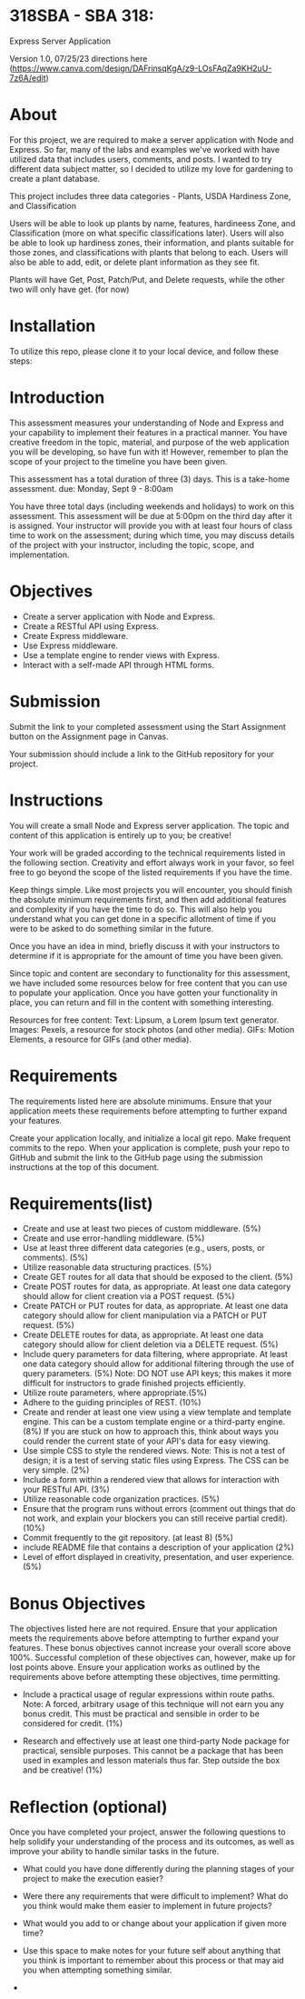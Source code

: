 # 318SBA - SBA 318: 
Express Server Application

Version 1.0, 07/25/23
directions here (https://www.canva.com/design/DAFrinsqKgA/z9-LOsFAqZa9KH2uU-7z6A/edit) 

# About 

For this project, we are required to make a server application with Node and Express. So far, many of the labs and examples we've worked with have utilized data that includes users, comments, and posts. I wanted to try different data subject matter, so I decided to utilize my love for gardening to create a plant database. 

This project includes three data categories - Plants, USDA Hardiness Zone, and Classification 

Users will be able to look up plants by name, features, hardineess Zone, and Classification (more on what specific classifications later). Users will also be able to look up hardiness zones, their information, and plants suitable for those zones, and classifications with plants that belong to each. Users will also be able to add, edit, or delete plant information as they see fit. 

Plants will have Get, Post, Patch/Put, and Delete requests, while the other two will only have get. (for now)

# Installation 

To utilize this repo, please clone it to your local device, and follow these steps: 



# Introduction
This assessment measures your understanding of Node and Express and your capability to implement their features in a practical manner. You have creative freedom in the topic, material, and purpose of the web application you will be developing, so have fun with it! However, remember to plan the scope of your project to the timeline you have been given.

This assessment has a total duration of three (3) days. This is a take-home assessment.
due: Monday, Sept 9 - 8:00am 

You have three total days (including weekends and holidays) to work on this assessment. This assessment will be due at 5:00pm on the third day after it is assigned. Your instructor will provide you with at least four hours of class time to work on the assessment; during which time, you may discuss details of the project with your instructor, including the topic, scope, and implementation.

# Objectives
- Create a server application with Node and Express.
- Create a RESTful API using Express.
- Create Express middleware.
- Use Express middleware.
- Use a template engine to render views with Express.
- Interact with a self-made API through HTML forms.

# Submission
Submit the link to your completed assessment using the Start Assignment button on the Assignment page in Canvas.

Your submission should include a link to the GitHub repository for your project.

# Instructions
You will create a small Node and Express server application. The topic and content of this application is entirely up to you; be creative!

Your work will be graded according to the technical requirements listed in the following section. 
Creativity and effort always work in your favor, so feel free to go beyond the scope of the listed requirements if you have the time.

Keep things simple. Like most projects you will encounter, you should finish the absolute minimum requirements first, and then add additional features and complexity if you have the time to do so. This will also help you understand what you can get done in a specific allotment of time if you were to be asked to do something similar in the future.

Once you have an idea in mind, briefly discuss it with your instructors to determine if it is appropriate for the amount of time you have been given.

Since topic and content are secondary to functionality for this assessment, we have included some resources below for free content that you can use to populate your application. Once you have gotten your functionality in place, you can return and fill in the content with something interesting.

Resources for free content:
Text: Lipsum, a Lorem Ipsum text generator.
Images: Pexels, a resource for stock photos (and other media).
GIFs: Motion Elements, a resource for GIFs (and other media).

# Requirements
The requirements listed here are absolute minimums. Ensure that your application meets these requirements before attempting to further expand your features.

Create your application locally, and initialize a local git repo. Make frequent commits to the repo. When your application is complete, push your repo to GitHub and submit the link to the GitHub page using the submission instructions at the top of this document.

# Requirements(list)
- Create and use at least two pieces of custom middleware. (5%)
- Create and use error-handling middleware. (5%)
- Use at least three different data categories (e.g., users, posts, or comments). (5%)
- Utilize reasonable data structuring practices. (5%)
- Create GET routes for all data that should be exposed to the client. (5%) 
- Create POST routes for data, as appropriate. At least one data category should allow for client creation via a POST request. (5%)
- Create PATCH or PUT routes for data, as appropriate. At least one data category should allow for client manipulation via a PATCH or PUT request. (5%)
- Create DELETE routes for data, as appropriate. At least one data category should allow for client deletion via a DELETE request. (5%)
- Include query parameters for data filtering, where appropriate. At least one data category should allow for additional filtering through the use of query parameters. (5%)
    Note: DO NOT use API keys; this makes it more difficult for instructors to grade finished projects efficiently. 
- Utilize route parameters, where appropriate.(5%)
- Adhere to the guiding principles of REST. (10%)
- Create and render at least one view using a view template and template engine. This can be a custom template engine or a third-party engine. (8%)
    If you are stuck on how to approach this, think about ways you could render the current state of your API's data for easy viewing.
- Use simple CSS to style the rendered views.
Note: This is not a test of design; it is a test of serving static files using Express. The CSS can be very simple. (2%)
- Include a form within a rendered view that allows for interaction with your RESTful API. (3%)
- Utilize reasonable code organization practices. (5%)
- Ensure that the program runs without errors (comment out things that do not work, and explain your blockers you can still receive partial credit). (10%) 
- Commit frequently to the git repository. (at least 8) (5%)
- include README file that contains a description of your application (2%)
- Level of effort displayed in creativity, presentation, and user experience. (5%)

# Bonus Objectives
The objectives listed here are not required. Ensure that your application meets the requirements above before attempting to further expand your features.
These bonus objectives cannot increase your overall score above 100%. Successful completion of these objectives can, however, make up for lost points above. Ensure your application works as outlined by the requirements above before attempting these objectives, time permitting.

- Include a practical usage of regular expressions within route paths.
Note: A forced, arbitrary usage of this technique will not earn you any bonus credit. This must be practical and sensible in order to be considered for credit. (1%)

- Research and effectively use at least one third-party Node package for practical, sensible purposes.
This cannot be a package that has been used in examples and lesson materials thus far. Step outside the box and be creative! (1%)

# Reflection (optional)

Once you have completed your project, answer the following questions to help solidify your understanding of the process and its outcomes, as well as improve your ability to handle similar tasks in the future.

- What could you have done differently during the planning stages of your project to make the execution easier?


- Were there any requirements that were difficult to implement? What do you think would make them easier to implement in future projects?


- What would you add to or change about your application if given more time?


- Use this space to make notes for your future self about anything that you think is important to remember about this process or that may aid you when attempting something similar. 


- 